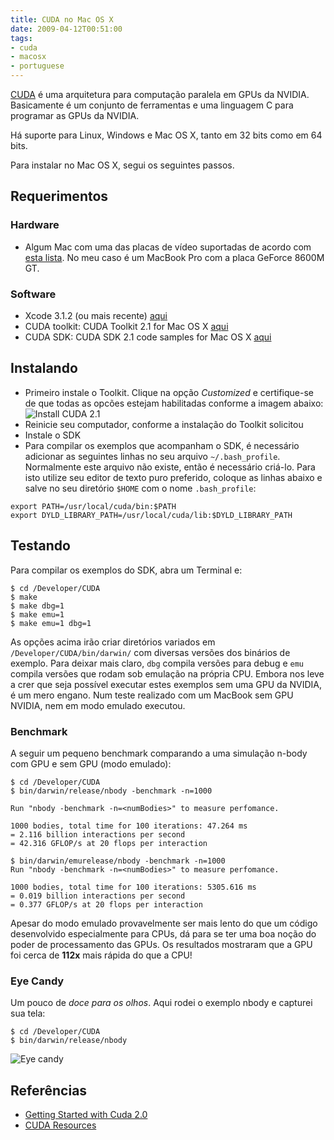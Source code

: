 ```yaml
---
title: CUDA no Mac OS X
date: 2009-04-12T00:51:00
tags:
- cuda
- macosx
- portuguese
---
```


[CUDA](http://www.nvidia.com/object/cuda_what_is.html) é uma arquitetura para computação paralela em GPUs da NVIDIA. 
Basicamente é um conjunto de ferramentas e uma linguagem C para programar as GPUs da NVIDIA.

<!--more-->

Há suporte para Linux, Windows e Mac OS X, tanto em 32 bits como em 64 bits.

Para instalar no Mac OS X, segui os seguintes passos.

## Requerimentos

### Hardware

* Algum Mac com uma das placas de vídeo suportadas de acordo com 
  [esta lista](http://www.nvidia.com/object/cuda_learn_products.html). No meu caso é um MacBook Pro com a placa 
  GeForce 8600M GT.

### Software

* Xcode 3.1.2 (ou mais recente) [aqui](http://developer.apple.com/technology/xcode.html)
* CUDA toolkit: CUDA Toolkit 2.1 for Mac OS X [aqui](http://www.nvidia.com/object/cuda_get.html)
* CUDA SDK: CUDA SDK 2.1 code samples for Mac OS X [aqui](http://www.nvidia.com/object/cuda_get.html)

## Instalando

* Primeiro instale o Toolkit. Clique na opção *Customized* e certifique-se de que todas as opcões estejam habilitadas 
conforme a imagem abaixo: ![Install CUDA 2.1](media/cuda-toolkit.png)
* Reinicie seu computador, conforme a instalação do Toolkit solicitou
* Instale o SDK
* Para compilar os exemplos que acompanham o SDK, é necessário adicionar as seguintes linhas no seu arquivo 
`~/.bash_profile`. Normalmente este arquivo não existe, então é necessário criá-lo. Para isto utilize seu editor de 
texto puro preferido, coloque as linhas abaixo e salve no seu diretório `$HOME` com o nome `.bash_profile`:
```
export PATH=/usr/local/cuda/bin:$PATH
export DYLD_LIBRARY_PATH=/usr/local/cuda/lib:$DYLD_LIBRARY_PATH
```

## Testando

Para compilar os exemplos do SDK, abra um Terminal e:

```
$ cd /Developer/CUDA
$ make
$ make dbg=1
$ make emu=1
$ make emu=1 dbg=1
```

As opções acima irão criar diretórios variados em `/Developer/CUDA/bin/darwin/` com diversas versões dos binários de 
exemplo. Para deixar mais claro, `dbg` compila versões para debug e `emu` compila versões que rodam sob emulação na 
própria CPU. Embora nos leve a crer que seja possível executar estes exemplos sem uma GPU da NVIDIA, é um mero engano. 
Num teste realizado com um MacBook sem GPU NVIDIA, nem em modo emulado executou.

### Benchmark

A seguir um pequeno benchmark comparando a uma simulação n-body com GPU e sem GPU (modo emulado):

```
$ cd /Developer/CUDA
$ bin/darwin/release/nbody -benchmark -n=1000

Run "nbody -benchmark -n=<numBodies>" to measure perfomance.

1000 bodies, total time for 100 iterations: 47.264 ms
= 2.116 billion interactions per second
= 42.316 GFLOP/s at 20 flops per interaction

$ bin/darwin/emurelease/nbody -benchmark -n=1000
Run "nbody -benchmark -n=<numBodies>" to measure perfomance.

1000 bodies, total time for 100 iterations: 5305.616 ms
= 0.019 billion interactions per second
= 0.377 GFLOP/s at 20 flops per interaction
```

Apesar do modo emulado provavelmente ser mais lento do que um código desenvolvido especialmente para CPUs, dá para se 
ter uma boa noção do poder de processamento das GPUs. Os resultados mostraram que a GPU foi cerca de **112x** mais 
rápida do que a CPU!

### Eye Candy

Um pouco de _doce para os olhos_. Aqui rodei o exemplo nbody e capturei sua tela:

```
$ cd /Developer/CUDA
$ bin/darwin/release/nbody
```

![Eye candy](http://hgfischer.files.wordpress.com/2009/04/cuda-nbody1.png)

## Referências

* [Getting Started with Cuda 2.0](http://raymondtay.blogspot.com/2009/02/getting-started-with-cuda-20.html)
* [CUDA Resources](http://raymondtay.blogspot.com/2009/02/cuda-resources.html)
